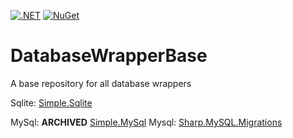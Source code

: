 [![.NET](https://github.com/RafaelEstevamReis/DatabaseWrapperBase/actions/workflows/dotnet.yml/badge.svg)](https://github.com/RafaelEstevamReis/DatabaseWrapperBase/actions/workflows/dotnet.yml)
[![NuGet](https://buildstats.info/nuget/Simple.DatabaseWrapper)](https://www.nuget.org/packages/Simple.DatabaseWrapper)


# DatabaseWrapperBase
A base repository for all database wrappers

Sqlite: [Simple.Sqlite](https://github.com/RafaelEstevamReis/SqliteWrapper)

MySql: **ARCHIVED** [Simple.MySql](https://github.com/RafaelEstevamReis/MysqlWrapper)
Mysql: [Sharp.MySQL.Migrations](https://github.com/SharpSistemas/MigrationMySQL)
